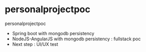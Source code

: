 # personalprojectpoc
personalprojectpoc
 - Spring boot with mongodb persistency
 - NodeJS-AngularJS with mongodb persistency : fullstack poc
 - Next step : UI/UX test
